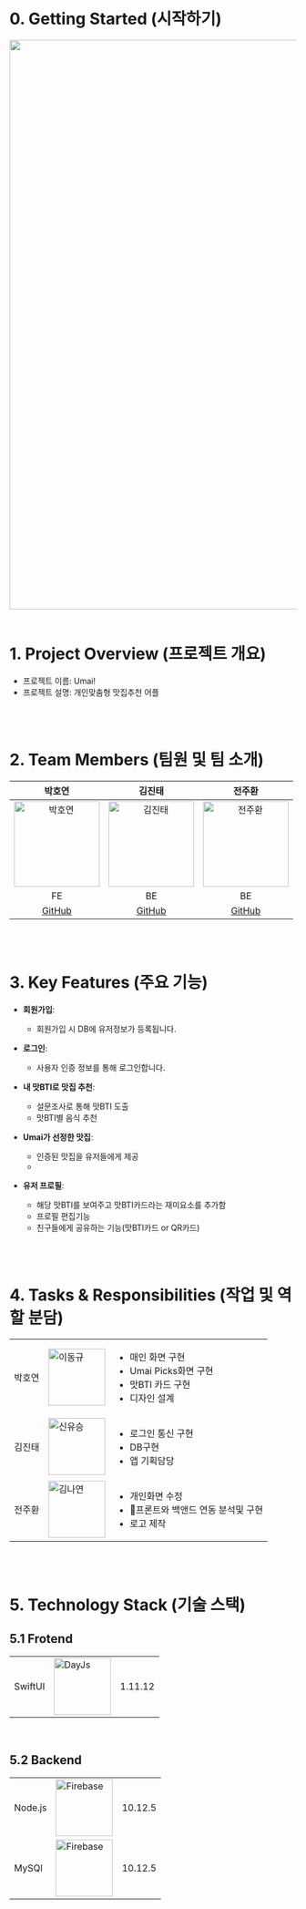 <a href="https://club-project-one.vercel.app/" target="_blank">

</a>

<br/>
<br/>

# 0. Getting Started (시작하기)
<img src="https://github.com/docs/images/team.png" width="1000"> 

<br/>
<br/>

# 1. Project Overview (프로젝트 개요)

- 프로젝트 이름: Umai!
- 프로젝트 설명: 개인맞춤형 맛집추천 어플

<br/>
<br/>

# 2. Team Members (팀원 및 팀 소개)

|                                                        박호연                                                        |                                                        김진태                                                        |                                                        전주환                                                        |
| :------------------------------------------------------------------------------------------------------------------: | :------------------------------------------------------------------------------------------------------------------: | :------------------------------------------------------------------------------------------------------------------: |
| <img src="https://github.com/user-attachments/assets/c1c2b1e3-656d-4712-98ab-a15e91efa2da" alt="박호연" width="150"> | <img src="https://github.com/user-attachments/assets/78ec4937-81bb-4637-975d-631eb3c4601e" alt="김진태" width="150"> | <img src="https://github.com/user-attachments/assets/78ce1062-80a0-4edb-bf6b-5efac9dd992e" alt="전주환" width="150"> |
|                                                          FE                                                          |                                                          BE                                                          |                                                          BE                                                          |
|                                     [GitHub](https://github.com/HoYeonPark1221)                                      |                                       [GitHub](https://github.com/KimJinTae1)                                        |                                                      [GitHub]()                                                      |

<br/>
<br/>

# 3. Key Features (주요 기능)

- **회원가입**:

  - 회원가입 시 DB에 유저정보가 등록됩니다.

- **로그인**:

  - 사용자 인증 정보를 통해 로그인합니다.

- **내 맛BTI로 맛집 추천**:

  - 설문조사로 통해 맛BTI 도출
  - 맛BTI별 음식 추천

- **Umai가 선정한 맛집**:
  - 인증된 맛집을 유저들에게 제공
  -
- **유저 프로필**:
  - 해당 맛BTI를 보여주고 맛BTI카드라는 재미요소를 추가함
  - 프로필 편집기능
  - 친구들에게 공유하는 기능(맛BTI카드 or QR카드)

<br/>
<br/>

# 4. Tasks & Responsibilities (작업 및 역할 분담)

|        |                                                                                                                      |                                                                                                            |
| ------ | -------------------------------------------------------------------------------------------------------------------- | ---------------------------------------------------------------------------------------------------------- |
| 박호연 | <img src="https://github.com/user-attachments/assets/c1c2b1e3-656d-4712-98ab-a15e91efa2da" alt="이동규" width="100"> | <ul><li>매인 화면 구현</li><li>Umai Picks화면 구현</li><li> 맛BTI 카드 구현</li><li> 디자인 설계</li></ul> |
| 김진태 | <img src="https://github.com/user-attachments/assets/78ec4937-81bb-4637-975d-631eb3c4601e" alt="신유승" width="100"> | <ul><li>로그인 통신 구현</li><li>DB구현</li><li>앱 기획담당</li></ul>                                      |
| 전주환 | <img src="https://github.com/user-attachments/assets/78ce1062-80a0-4edb-bf6b-5efac9dd992e" alt="김나연" width="100"> | <ul><li>개인화면 수정</li><li>프론트와 백앤드 연동 분석및 구현</li><li>로고 제작</li></ul>                 |

<br/>
<br/>

# 5. Technology Stack (기술 스택)

## 5.1 Frotend

|         |                                                                                                                     |         |
| ------- | ------------------------------------------------------------------------------------------------------------------- | ------- |
| SwiftUI | <img src="https://github.com/user-attachments/assets/3632d7d6-8d43-4dd5-ba7a-501a2bc3a3e4" alt="DayJs" width="100"> | 1.11.12 |

<br/>

## 5.2 Backend

|         |                                                                                                                        |         |
| ------- | ---------------------------------------------------------------------------------------------------------------------- | ------- |
| Node.js | <img src="https://github.com/user-attachments/assets/1694e458-9bb0-4a0b-8fe6-8efc6e675fa1" alt="Firebase" width="100"> | 10.12.5 |
| MySQl   | <img src="https://github.com/user-attachments/assets/1694e458-9bb0-4a0b-8fe6-8efc6e675fa1" alt="Firebase" width="100"> | 10.12.5 |

